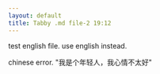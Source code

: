 ```yaml
---
layout: default
title: Tabby .md file-2 19:12
---
```

test english file.
use english instead.

chinese error.
"我是个年轻人，我心情不太好"



[BeiYuu]:    http://beiyuu.com  "BeiYuu"
[Tabby]:    https://chrome.google.com/webstore/detail/tabby/pifnjkdglcfkfpdjdolfacpfdlgpdkhp "Tabby"
[young]:    http://read.douban.com/ebook/709141/?referral_code=e6acsgl3 "我是个年轻人，我心情不太好"

